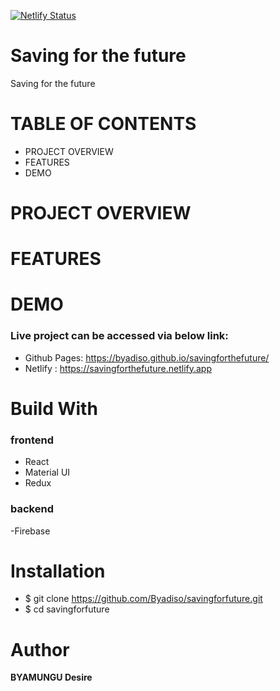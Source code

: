 
[![Netlify Status](https://api.netlify.com/api/v1/badges/ac2c8eeb-7293-489f-a00b-6c4808240c71/deploy-status)](https://app.netlify.com/sites/savingforfuture/deploys)

# Saving for the future

Saving for the future

# TABLE OF CONTENTS

- PROJECT OVERVIEW
- FEATURES
- DEMO

# PROJECT OVERVIEW

# FEATURES

# DEMO

### Live project can be accessed via below link:

- Github Pages: https://byadiso.github.io/savingforthefuture/
- Netlify : https://savingforthefuture.netlify.app

# Build With

### frontend

- React
- Material UI
- Redux

### backend
-Firebase

# Installation

- \$ git clone https://github.com/Byadiso/savingforfuture.git
- \$ cd savingforfuture

# Author

**BYAMUNGU Desire**

